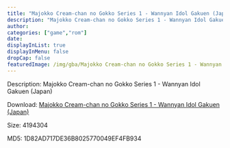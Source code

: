 ```yaml
---
title: "Majokko Cream-chan no Gokko Series 1 - Wannyan Idol Gakuen (Japan)"
description: "Majokko Cream-chan no Gokko Series 1 - Wannyan Idol Gakuen (Japan)"
author: 
categories: ["game","rom"]
date: 
displayInList: true
displayInMenu: false
dropCap: false
featuredImage: /img/gba/Majokko Cream-chan no Gokko Series 1 - Wannyan Idol Gakuen [Japan].jpg
---
```


Description: Majokko Cream-chan no Gokko Series 1 - Wannyan Idol Gakuen (Japan)

Download: <a style="text-decoration:underline;" href="https://mega.nz/#!PaRQEAAC!8W9cZepM1vSV_niQv8DvdaS0_xpKKE9jqDOAXE3D0hQ" target = "_blank" rel = "nofollow" > Majokko Cream-chan no Gokko Series 1 - Wannyan Idol Gakuen (Japan)</a>

Size: 4194304

MD5: 1D82AD717DE36B8025770049EF4FB934


